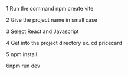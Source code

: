1 Run the command npm create vite

2 Give the project name in small case

3 Select React and Javascript

4 Get into the project directory ex. cd pricecard

5 npm install

6npm run dev
